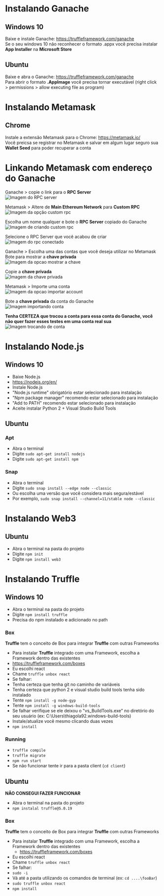 # Instalando Ganache 

## Windows 10
Baixe e instale Ganache: https://truffleframework.com/ganache  
Se o seu windows 10 não reconhecer o formato .appx você precisa instalar **App Installer** na **Microsoft Store**  
    
## Ubuntu
Baixe e abra o Ganache: https://truffleframework.com/ganache  
Para abrir o formato **.AppImage** você precisa tornar executável (right click > permissions > allow executing file as program)  
# Instalando Metamask

## Chrome
Instale a extensão Metamask para o Chrome: https://metamask.io/  
Você preicsa se registrar no Metamask e salvar em algum lugar seguro sua **Wallet Seed** para poder recuperar a conta  
    
# Linkando Metamask com endereço do Ganache

Ganache > copie o link para o **RPC Server**  
![Imagem do RPC server](rpcServer.png)  

Metamask > Altere de **Main Ethereum Network** para **Custom RPC**   
![Imagem da opção custom rpc](customRPC.png)  

 Escolha um nome qualquer e bote o **RPC Server** copiado do Ganache  
![Imagem de criando custom rpc](customRPCsave.png)  

Selecione o RPC Server que você acabou de criar    
![Imagem do rpc conectado](foobar.png)  

Ganache > Escolha uma das contas que você deseja utilizar no Metamask  
Bote para mostrar a **chave privada**  
![Imagem da opcao mostrar a chave](showkey.png)  

Copie a **chave privada**  
![Imagem da chave privada](privatekey.png)  

Metamask > Importe uma conta  
![Imagem da opcao importar account](importaccount.png)  

Bote a **chave privada** da conta do Ganache  
![Imagem importando conta](importaccountkey.png)  

**Tenha CERTEZA que trocou a conta para essa conta do Ganache, você não quer fazer esses testes em uma conta real sua**  
![Imagem trocando de conta](changeaccount.png)  

# Instalando Node.js

## Windows 10
* Baixe Node.js
 * https://nodejs.org/en/
* Instale Node.js
 * "Node.js runtime" obrigatório estar selecionado para instalação
 * "Npm package manager" recomendo estar selecionado para instalação
 * "Add to PATH" recomendo estar selecionado para instalação
 * Aceite instalar Python 2 + Visual Studio Build Tools

## Ubuntu

### Apt
* Abra o terminal
* Digite `sudo apt-get install nodejs`
* Digite `sudo apt-get install npm`

### Snap
* Abra o terminal
* Digite `sudo snap install --edge node --classic`
 * Ou escolha uma versão que você considera mais segura/estável
 * Por exemplo, `sudo snap install --channel=11/stable node --classic`

# Instalando Web3

## Ubuntu

* Abra o terminal na pasta do projeto
* Digite `npm init`
* Digite `npm install web3`

# Instalando Truffle

## Windows 10
* Abra o terminal na pasta do projeto
* Digite `npm install truffle`
 * Precisa do npm instalado e adicionado no path

### Box
**Truffle** tem o conceito de Box para integrar **Truffle** com outras Frameworks
* Para instalar **Truffle** integrado com uma Framework, escolha a Framework dentro das existentes
 * https://truffleframework.com/boxes
* Eu escolhi react
* Chame `truffle unbox react`
 * Se falhar:
 * Tenha certeza que tenha git no caminho de variáveis
 * Tenha certeza que python 2 e visual studio build tools tenha sido instalado
 * Tente `npm install -g node-gyp`
 * Tente `npm install -g windows-build-tools`
  * Se falhar verifique se ele deixou o "vs_BuildTools.exe" no diretório do seu usuário (ex: C:\Users\thiagola92\.windows-build-tools)
  * Instale/atualize você mesmo clicando duas vezes
* `npm install`

### Running
* `truffle compile`
* `truffle migrate`
* `npm run start`
 * Se não funcionar tente ir para a pasta client (`cd client`)

## Ubuntu
**NÃO CONSEGUI FAZER FUNCIONAR**

* Abra o terminal na pasta do projeto
* `npm instalal truffle@5.0.19`
        
### Box
**Truffle** tem o conceito de Box para integrar **Truffle** com outras Frameworks
* Para instalar **Truffle** integrado com uma Framework, escolha a Framework dentro das existentes
  * https://truffleframework.com/boxes
* Eu escolhi react
* Chame `truffle unbox react`
 * Se falhar:
  * `sudo -i`
  * Vá até a pasta utilizando os comandos de terminal (ex: `cd ....\fooBar`)
  * `sudo truffle unbox react`
* `npm install`
